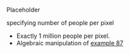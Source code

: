 Placeholder

specifying number of people per pixel

 * Exactly 1 million people per pixel.
 * Algebraic manipulation of [example 87](#87)
